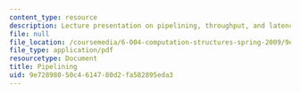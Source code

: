 ```yaml
---
content_type: resource
description: Lecture presentation on pipelining, throughput, and latency.
file: null
file_location: /coursemedia/6-004-computation-structures-spring-2009/9e72898050c4614780d2fa582895eda3_MIT6_004s09_lec08.pdf
file_type: application/pdf
resourcetype: Document
title: Pipelining
uid: 9e728980-50c4-6147-80d2-fa582895eda3
---
```

